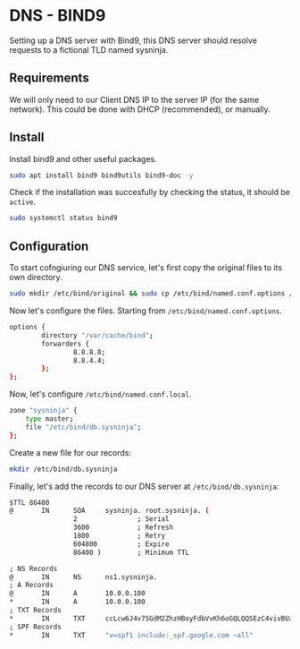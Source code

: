 # DNS - BIND9
Setting up a DNS server with Bind9, this DNS server should resolve requests to a fictional TLD named sysninja.

## Requirements
We will only need to our Client DNS IP to the server IP (for the same network). This could be done with DHCP (recommended), or manually.

## Install
Install bind9 and other useful packages.
```bash
sudo apt install bind9 bind9utils bind9-doc -y
```
Check if the installation was succesfully by checking the status, it should be `active`.
```bash
sudo systemctl status bind9
```

## Configuration
To start cofngiuring our DNS service, let's first copy the original files to its own directory.
```bash
sudo mkdir /etc/bind/original && sudo cp /etc/bind/named.conf.options /etc/bind/named.conf.options.original /etc/bind/original/
```

Now let's configure the files. Starting from `/etc/bind/named.conf.options`.
```bash
options {
        directory "/var/cache/bind";
        forwarders {
                8.8.8.8;
                8.8.4.4;
        };
};
```

Now, let's configure `/etc/bind/named.conf.local`.
```bash
zone "sysninja" {
    type master;
    file "/etc/bind/db.sysninja";
};
```

Create a new file for our records:
```bash
mkdir /etc/bind/db.sysninja
```
Finally, let's add the records to our DNS server at `/etc/bind/db.sysninja`:
```bash
$TTL 86400
@       IN      SOA     sysninja. root.sysninja. (
                2               ; Serial
                3600            ; Refresh
                1800            ; Retry
                604800          ; Expire
                86400 )         ; Minimum TTL

; NS Records
@       IN      NS      ns1.sysninja.
; A Records
@       IN      A       10.0.0.100
*       IN      A       10.0.0.100
; TXT Records
*       IN      TXT     ccLcw6J4v7SGdM2ZhzHBoyFdbVvKh6oGQLQQSEzC4vivBUz35Qz6KVUi6PGSAPJfVH7bNEMpACrKk
; SPF Records
*       IN      TXT     "v=spf1 include:_spf.google.com ~all"
```